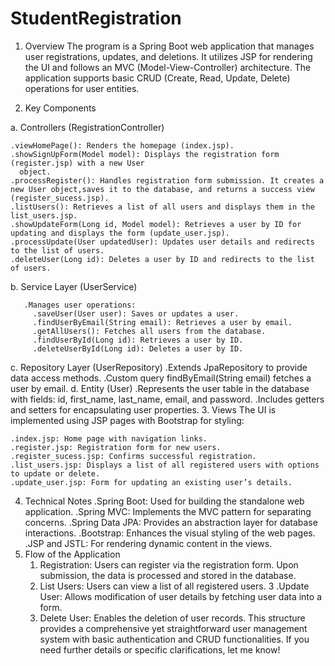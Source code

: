 # StudentRegistration
1. Overview
The program is a Spring Boot web application that manages user registrations, updates, and deletions. It utilizes JSP for rendering the UI and follows an MVC (Model-View-Controller) architecture. The application supports basic CRUD (Create, Read, Update, Delete) operations for user entities.

2. Key Components
 
  a. Controllers (RegistrationController)
 
    .viewHomePage(): Renders the homepage (index.jsp).
    .showSignUpForm(Model model): Displays the registration form (register.jsp) with a new User 
      object.
    .processRegister(): Handles registration form submission. It creates a new User object,saves it to the database, and returns a success view (register_sucess.jsp).
    .listUsers(): Retrieves a list of all users and displays them in the list_users.jsp.
    .showUpdateForm(Long id, Model model): Retrieves a user by ID for updating and displays the form (update_user.jsp).
    .processUpdate(User updatedUser): Updates user details and redirects to the list of users.
    .deleteUser(Long id): Deletes a user by ID and redirects to the list of users.
    
 b. Service Layer (UserService)
 
       .Manages user operations:
         .saveUser(User user): Saves or updates a user.
         .findUserByEmail(String email): Retrieves a user by email.
         .getAllUsers(): Fetches all users from the database.
         .findUserById(Long id): Retrieves a user by ID.
         .deleteUserById(Long id): Deletes a user by ID.
c. Repository Layer (UserRepository)
    .Extends JpaRepository to provide data access methods.
    .Custom query findByEmail(String email) fetches a user by email.
d. Entity (User)
    .Represents the user table in the database with fields: id, first_name, last_name, email, and password.
    .Includes getters and setters for encapsulating user properties.
3. Views
  The UI is implemented using JSP pages with Bootstrap for styling:

    .index.jsp: Home page with navigation links.
    .register.jsp: Registration form for new users.
    .register_sucess.jsp: Confirms successful registration.
    .list_users.jsp: Displays a list of all registered users with options to update or delete.
    .update_user.jsp: Form for updating an existing user’s details.
4. Technical Notes
    .Spring Boot: Used for building the standalone web application.
    .Spring MVC: Implements the MVC pattern for separating concerns.
    .Spring Data JPA: Provides an abstraction layer for database interactions.
    .Bootstrap: Enhances the visual styling of the web pages.
    .JSP and JSTL: For rendering dynamic content in the views.
5. Flow of the Application
    1. Registration: Users can register via the registration form. Upon submission, the data is processed and stored in the database.
    2. List Users: Users can view a list of all registered users.
    3 .Update User: Allows modification of user details by fetching user data into a form.
    4. Delete User: Enables the deletion of user records.
This structure provides a comprehensive yet straightforward user management system with basic authentication and CRUD functionalities. If you need further details or specific clarifications, let me know!
